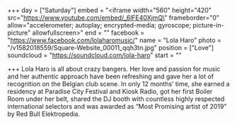 +++
day = ["Saturday"]
embed = "<iframe width=\"560\" height=\"420\" src=\"https://www.youtube.com/embed/_6lFE40XjmQ\" frameborder=\"0\" allow=\"accelerometer; autoplay; encrypted-media; gyroscope; picture-in-picture\" allowfullscreen></iframe>"
end = ""
facebook = "https://www.facebook.com/lolaharomusic/"
name = "Lola Haro"
photo = "/v1582018559/Square-Website_00011_qqh3tn.jpg"
position = ["Love"]
soundcloud = "https://soundcloud.com/lola-haro"
start = ""

+++
Lola Haro is all about crazy bangers. Her love and passion for music and her authentic approach have been refreshing and gave her a lot of recognition on the Belgian club scene. In only 12 months’ time, she earned a residency at Paradise City Festival and Kiosk Radio, got her first Boiler Room under her belt, shared the DJ booth with countless highly respected international selectors and was awarded as “Most Promising artist of 2019” by Red Bull Elektropedia.